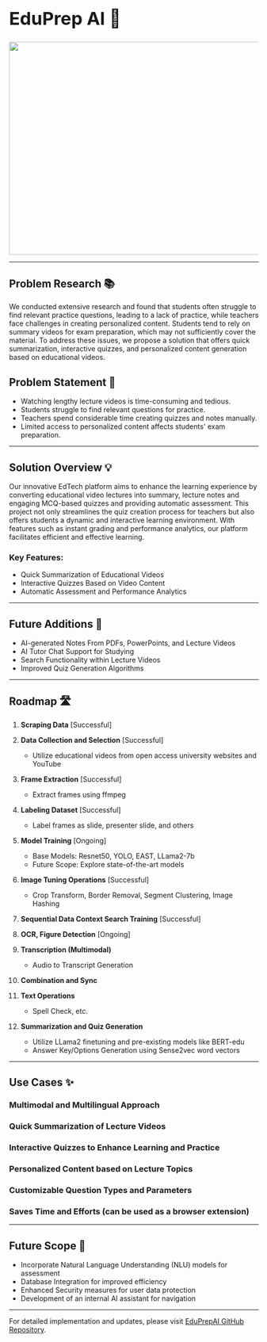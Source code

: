 # <h1 style="font-size: 36px;">EduPrep AI 🤖</h1>

<p align="center">
  <img src="https://github.com/thisisgagangupta/EduPrepAI/assets/93258623/270fe776-a702-4143-8b8e-c444239b90f3" width="680" height="430">
</p>

---

## Problem Research 📚

We conducted extensive research and found that students often struggle to find relevant practice questions, leading to a lack of practice, while teachers face challenges in creating personalized content. Students tend to rely on summary videos for exam preparation, which may not sufficiently cover the material. To address these issues, we propose a solution that offers quick summarization, interactive quizzes, and personalized content generation based on educational videos.


## Problem Statement 🎯

- Watching lengthy lecture videos is time-consuming and tedious.
- Students struggle to find relevant questions for practice.
- Teachers spend considerable time creating quizzes and notes manually.
- Limited access to personalized content affects students' exam preparation.

---

## Solution Overview 💡

Our innovative EdTech platform aims to enhance the learning experience by converting educational video lectures into summary, lecture notes and engaging MCQ-based quizzes and providing automatic assessment. This project not only streamlines the quiz creation process for teachers but also offers students a dynamic and interactive learning environment. With features such as instant grading and performance analytics, our platform facilitates efficient and effective learning.

### Key Features:
- Quick Summarization of Educational Videos
- Interactive Quizzes Based on Video Content
- Automatic Assessment and Performance Analytics

---

## Future Additions 🚀

- AI-generated Notes From PDFs, PowerPoints, and Lecture Videos
- AI Tutor Chat Support for Studying
- Search Functionality within Lecture Videos
- Improved Quiz Generation Algorithms

---

## Roadmap 🛣️

1. **Scraping Data** [Successful]

2. **Data Collection and Selection** [Successful]
    - Utilize educational videos from open access university websites and YouTube

3. **Frame Extraction** [Successful]
    - Extract frames using ffmpeg

4. **Labeling Dataset** [Successful]
    - Label frames as slide, presenter slide, and others

5. **Model Training** [Ongoing]
    - Base Models: Resnet50, YOLO, EAST, LLama2-7b
    - Future Scope: Explore state-of-the-art models

6. **Image Tuning Operations** [Successful]
    - Crop Transform, Border Removal, Segment Clustering, Image Hashing

7. **Sequential Data Context Search Training** [Successful]

8. **OCR, Figure Detection** [Ongoing]

9. **Transcription (Multimodal)**
    - Audio to Transcript Generation

10. **Combination and Sync**

11. **Text Operations**
    - Spell Check, etc.

12. **Summarization and Quiz Generation**
    - Utilize LLama2 finetuning and pre-existing models like BERT-edu
    - Answer Key/Options Generation using Sense2vec word vectors

---

## Use Cases ✨

### Multimodal and Multilingual Approach
### Quick Summarization of Lecture Videos
### Interactive Quizzes to Enhance Learning and Practice
### Personalized Content based on Lecture Topics
### Customizable Question Types and Parameters
### Saves Time and Efforts (can be used as a browser extension)

---

## Future Scope 🔭

- Incorporate Natural Language Understanding (NLU) models for assessment
- Database Integration for improved efficiency
- Enhanced Security measures for user data protection
- Development of an internal AI assistant for navigation

---

For detailed implementation and updates, please visit [EduPrepAI GitHub Repository](https://github.com/thisisgagangupta/EduPrepAI).
